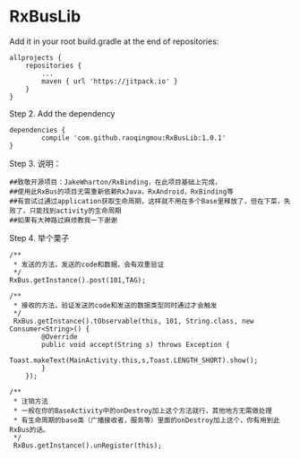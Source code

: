 # RxBusLib
Add it in your root build.gradle at the end of repositories:

	allprojects {
		repositories {
			...
			maven { url 'https://jitpack.io' }
		}
	}
Step 2. Add the dependency

	dependencies {
	        compile 'com.github.raoqingmou:RxBusLib:1.0.1'
	}


Step 3. 说明：
	
	##致敬开源项目：JakeWharton/RxBinding，在此项目基础上完成，
	##使用此RxBus的项目无需重新依赖RxJava，RxAndroid，RxBinding等
	##有尝试过通过application获取生命周期，这样就不用在多个Base里释放了，但在下菜，失败了，只能找到activity的生命周期
	##如果有大神路过麻烦教我一下谢谢
	


Step 4. 举个栗子

	/**
	 * 发送的方法，发送的code和数据，会有双重验证
	 */
	RxBus.getInstance().post(101,TAG);

	/**
	 * 接收的方法，验证发送的code和发送的数据类型同时通过才会触发
	 */
	 RxBus.getInstance().tObservable(this, 101, String.class, new Consumer<String>() {
            @Override
            public void accept(String s) throws Exception {
                Toast.makeText(MainActivity.this,s,Toast.LENGTH_SHORT).show();
            }
        });
	
	/**
	 * 注销方法
	 * 一般在你的BaseActivity中的onDestroy加上这个方法就行，其他地方无需做处理
	 * 有生命周期的base类（广播接收者，服务等）里面的onDestroy加上这个，你有用到此RxBus的话。
	 */
	 RxBus.getInstance().unRegister(this);
	
	
	
	

